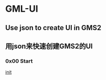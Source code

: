 # GML-UI

## Use json to create UI in GMS2
## 用json来快速创建GMS2的UI

### 0x00 Start
  [init](https://bryanser.github.io/GML-UI/html/init.html)

